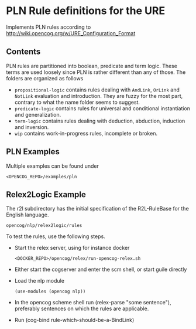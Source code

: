 # PLN Rule definitions for the URE

Implements PLN rules according to
http://wiki.opencog.org/w/URE_Configuration_Format

## Contents

PLN rules are partitioned into boolean, predicate and term logic.
These terms are used loosely since PLN is rather different than any of
those. The folders are organized as follows

- `propositional-logic` contains rules dealing with `AndLink`, `OrLink` and
  `NotLink` evaluation and introduction. They are fuzzy for the most
  part, contrary to what the name folder seems to suggest.
- `predicate-logic` contains rules for universal and conditional
  instantiation and generalization.
- `term-logic` contains rules dealing with deduction, abduction,
  induction and inversion.
- `wip` contains work-in-progress rules, incomplete or broken.

## PLN Examples

Multiple examples can be found under

```
<OPENCOG_REPO>/examples/pln
```

## Relex2Logic Example

The r2l subdirectory has the initial specification of the
R2L-RuleBase for the English language.

   ```
   opencog/nlp/relex2logic/rules
   ```

To test the rules, use the following steps.

- Start the relex server, using for instance docker

   ```
   <DOCKER_REPO>/opencog/relex/run-opencog-relex.sh
   ```

- Either start the cogserver and enter the scm shell, or start guile directly

- Load the nlp module

    ```
    (use-modules (opencog nlp))
    ```

- In the opencog scheme shell run (relex-parse "some sentence"),
  preferably sentences on which the rules are applicable.

- Run (cog-bind rule-which-should-be-a-BindLink)
